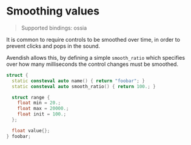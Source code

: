 # Smoothing values

> Supported bindings: ossia

It is common to require controls to be smoothed over time, in order to prevent clicks and pops in the sound.

Avendish allows this, by defining a simple `smooth_ratio` which specifies over how many milliseconds the control changes must be smoothed.

```cpp
struct {
  static consteval auto name() { return "foobar"; }
  static consteval auto smooth_ratio() { return 100.; }

  struct range {
    float min = 20.;
    float max = 20000.;
    float init = 100.;
  };

  float value{};
} foobar;
```
